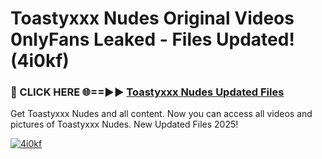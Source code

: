 # Toastyxxx Nudes Original Videos 0nlyFans Leaked - Files Updated! (4i0kf)

<h3>🔴 CLICK HERE 🌐==►► <a href="https://tinyurl.com/5h6xmrr3" rel="nofollow">Toastyxxx Nudes Updated Files</a></h3>

Get Toastyxxx Nudes and all content. Now you can access all videos and pictures of Toastyxxx Nudes. New Updated Files 2025!

[![4i0kf](https://i.imgur.com/KVD873Z.gif)](https://tinyurl.com/5h6xmrr3)

